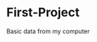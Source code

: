 # First-Project
Basic data from my computer
<html>
  <head>
    <title>Buat lu semwa</title>
      </head>
      <body>
      <script>
        alert("Halo anak pntek");
        alert("Lu kemana aja anjg");
        alert("Jan bucin trs kntl");
        
        </script>
  </body>
  </html>
